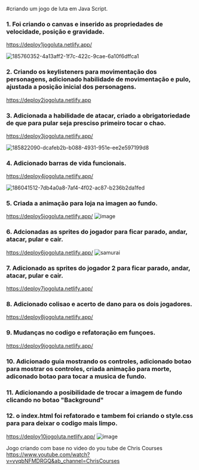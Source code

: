 #criando um jogo de luta em Java Script.

### 1. Foi criando o canvas e inserido as propriedades de velocidade, posição e gravidade.
https://deploy1jogoluta.netlify.app/

![185760352-4a13aff2-1f7c-422c-9cae-6a10f6dffca1](https://user-images.githubusercontent.com/88566095/187563661-ec921730-3481-46ae-8ae4-06996a6b1db8.png)

### 2. Criando os keylisteners para movimentação dos personagens, adicionado habilidade de movimentação e pulo, ajustada a posição inicial dos personagens.
https://deploy2jogoluta.netlify.app

### 3. Adicionada a habilidade de atacar, criado a obrigatoriedade de que para pular seja presciso primeiro tocar o chao.
https://deploy3jogoluta.netlify.app/

![185822090-dcafeb2b-b088-4931-951e-ee2e597199d8](https://user-images.githubusercontent.com/88566095/187563805-07181437-288a-4532-a7fd-1bf8093c51fd.png)


### 4. Adicionado barras de vida funcionais.
https://deploy4jogoluta.netlify.app/

![186041512-7db4a0a8-7af4-4f02-ac87-b236b2da1fed](https://user-images.githubusercontent.com/88566095/187563913-c37295f5-3ae2-4c40-a267-5edb0c7d52c3.png)


### 5. Criada a animação para loja na imagen ao fundo.
https://deploy5jogoluta.netlify.app/
![image](https://user-images.githubusercontent.com/88566095/186070024-f2670b5b-304d-4bac-91f1-8eea21fa2d50.png)

### 6. Adcionadas as sprites do jogador para ficar parado, andar, atacar, pular e cair.
https://deploy6jogoluta.netlify.app/
![samurai](https://user-images.githubusercontent.com/88566095/186308553-7c1d8407-18a0-4250-9fc1-5faca89b6906.png)

### 7. Adicionado as sprites do jogador 2 para ficar parado, andar, atacar, pular e cair.
https://deploy7jogoluta.netlify.app/
### 8. Adicionado colisao e acerto de dano para os dois jogadores.
https://deploy8jogoluta.netlify.app/
### 9. Mudanças no codigo e refatoração em funçoes.
https://deploy9jogoluta.netlify.app/
### 10. Adicionado guia mostrando os controles, adicionado botao para mostrar os controles, criada animação para morte, adiconado botao para tocar a musica de fundo.

### 11. Adicionando a posibilidade de trocar a imagem de fundo clicando no botao "Background"

### 12. o index.html foi refatorado e tambem foi criando o style.css para para deixar o codigo mais limpo.
https://deploy10jogoluta.netlify.app/
![image](https://user-images.githubusercontent.com/88566095/187101531-55b13aa8-4bc1-4a21-b137-b85b170730e7.png)







Jogo criando com base no video do you tube de Chris Courses
https://www.youtube.com/watch?v=vyqbNFMDRGQ&ab_channel=ChrisCourses
